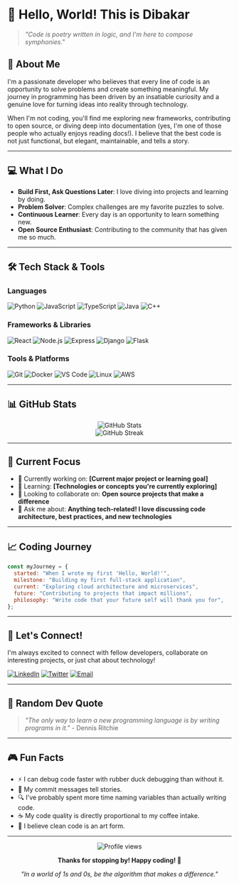 # 👋 Hello, World! This is Dibakar

> _"Code is poetry written in logic, and I'm here to compose symphonies."_

## 🚀 About Me

I'm a passionate developer who believes that every line of code is an opportunity to solve problems and create something meaningful. My journey in programming has been driven by an insatiable curiosity and a genuine love for turning ideas into reality through technology.

When I'm not coding, you'll find me exploring new frameworks, contributing to open source, or diving deep into documentation (yes, I'm one of those people who actually enjoys reading docs!). I believe that the best code is not just functional, but elegant, maintainable, and tells a story.

---

## 💻 What I Do

- **Build First, Ask Questions Later**: I love diving into projects and learning by doing.
- **Problem Solver**: Complex challenges are my favorite puzzles to solve.
- **Continuous Learner**: Every day is an opportunity to learn something new.
- **Open Source Enthusiast**: Contributing to the community that has given me so much.

---

## 🛠️ Tech Stack & Tools

### Languages

![Python](https://img.shields.io/badge/-Python-3776AB?style=flat-square&logo=python&logoColor=white)
![JavaScript](https://img.shields.io/badge/-JavaScript-F7DF1E?style=flat-square&logo=javascript&logoColor=black)
![TypeScript](https://img.shields.io/badge/-TypeScript-3178C6?style=flat-square&logo=typescript&logoColor=white)
![Java](https://img.shields.io/badge/-Java-007396?style=flat-square&logo=java&logoColor=white)
![C++](https://img.shields.io/badge/-C++-00599C?style=flat-square&logo=cplusplus&logoColor=white)

### Frameworks & Libraries

![React](https://img.shields.io/badge/-React-61DAFB?style=flat-square&logo=react&logoColor=black)
![Node.js](https://img.shields.io/badge/-Node.js-339933?style=flat-square&logo=node.js&logoColor=white)
![Express](https://img.shields.io/badge/-Express-000000?style=flat-square&logo=express&logoColor=white)
![Django](https://img.shields.io/badge/-Django-092E20?style=flat-square&logo=django&logoColor=white)
![Flask](https://img.shields.io/badge/-Flask-000000?style=flat-square&logo=flask&logoColor=white)

### Tools & Platforms

![Git](https://img.shields.io/badge/-Git-F05032?style=flat-square&logo=git&logoColor=white)
![Docker](https://img.shields.io/badge/-Docker-2496ED?style=flat-square&logo=docker&logoColor=white)
![VS Code](https://img.shields.io/badge/-VS%20Code-007ACC?style=flat-square&logo=visual-studio-code&logoColor=white)
![Linux](https://img.shields.io/badge/-Linux-FCC624?style=flat-square&logo=linux&logoColor=black)
![AWS](https://img.shields.io/badge/-AWS-232F3E?style=flat-square&logo=amazon-aws&logoColor=white)

---

## 📊 GitHub Stats

<div align="center">
  <img src="https://github-readme-stats.vercel.app/api?username=ThisIsDibakar&show_icons=true&theme=radical" alt="GitHub Stats" />
</div>

<div align="center">
  <img src="https://github-readme-streak-stats.herokuapp.com/?user=yourusername&theme=radical" alt="GitHub Streak" />
</div>

---

## 🎯 Current Focus

- 🔭 Currently working on: **[Current major project or learning goal]**
- 🌱 Learning: **[Technologies or concepts you're currently exploring]**
- 👯 Looking to collaborate on: **Open source projects that make a difference**
- 💬 Ask me about: **Anything tech-related! I love discussing code architecture, best practices, and new technologies**

---

## 📈 Coding Journey

```javascript
const myJourney = {
  started: "When I wrote my first 'Hello, World!'",
  milestone: "Building my first full-stack application",
  current: "Exploring cloud architecture and microservices",
  future: "Contributing to projects that impact millions",
  philosophy: "Write code that your future self will thank you for",
};
```

---

## 🤝 Let's Connect!

I'm always excited to connect with fellow developers, collaborate on interesting projects, or just chat about technology!

[![LinkedIn](https://img.shields.io/badge/-LinkedIn-0077B5?style=flat-square&logo=linkedin&logoColor=white)](https://www.linkedin.com/in/dibakar-das-844825276/)
[![Twitter](https://img.shields.io/badge/-Twitter-1DA1F2?style=flat-square&logo=twitter&logoColor=white)](https://x.com/Luxifer_OG)
[![Email](https://img.shields.io/badge/-Email-D14836?style=flat-square&logo=gmail&logoColor=white)](mailto:dibvibe.dev@gmail.com?subject=Hello%20from%20GitHub)

---

## 💭 Random Dev Quote

> _"The only way to learn a new programming language is by writing programs in it."_ - Dennis Ritchie

---

## 🎮 Fun Facts

- ⚡ I can debug code faster with rubber duck debugging than without it.
- 🎯 My commit messages tell stories.
- 🔍 I've probably spent more time naming variables than actually writing code.
- ☕ My code quality is directly proportional to my coffee intake.
- 🎨 I believe clean code is an art form.

---

<div align="center">
  <img src="https://komarev.com/ghpvc/?username=yourusername&color=blueviolet" alt="Profile views" />

**Thanks for stopping by! Happy coding! 🚀**

_"In a world of 1s and 0s, be the algorithm that makes a difference."_

</div>
